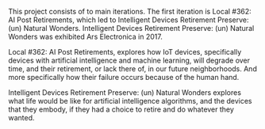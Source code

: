 This project consists of to main iterations. The first iteration is Local #362: AI Post Retirements, which led to
Intelligent Devices Retirement Preserve: (un) Natural Wonders. Intelligent Devices Retirement Preserve: (un) Natural Wonders
was exhibited Ars Electronica in 2017.  

Local #362: AI Post Retirements, explores how IoT devices, specifically devices with artificial
intelligence and machine learning, will degrade over time, and their retirement, or lack there of,
in our future neighborhoods. And more specifically how their failure occurs because of the human hand.

Intelligent Devices Retirement Preserve: (un) Natural Wonders explores what life would be like for
artificial intelligence algorithms, and the devices that they embody, if they had a choice to retire
and do whatever they wanted.
